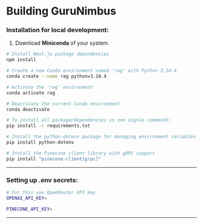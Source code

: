 # Building GuruNimbus

### Installation for local development:
1. Download **Miniconda** of your system.
```bash
# Install Next.js package dependencies
npm install

# Create a new Conda environment named 'rag' with Python 3.10.4
conda create --name rag python=3.10.4

# Activate the 'rag' environment
conda activate rag

# Deactivate the current Conda environment
conda deactivate

# To install all package/dependencies in one signle commands:
pip install -r requirements.txt

# Install the python-dotenv package for managing environment variables
pip install python-dotenv

# Install the Pinecone client library with gRPC support
pip install "pinecone-client[grpc]"

```


---
### Setting up .env secrets:
```bash
# For this use OpenRouter API key
OPENAI_API_KEY=

PINECONE_API_KEY=
```
---